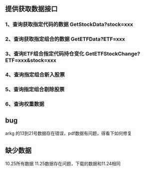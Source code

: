 ## 提供获取数据接口
### 1、查询获取指定代码的数据  GetStockData?stock=xxx
### 2、查询获取指定组合的数据  GetETFData?ETF=xxx
### 3、查询ETF组合指定代码持仓变化  GetETFStockChange?ETF=xxx&stock=xxx
### 4、查询指定组合新入股票
### 5、查询指定组合剔除股票
### 6、查询权重数据
### 

## bug
arkg 的13到21号数据存在错误，pdf数据有问题，得看下如何修复

## 缺少数据
10.25所有数据
11.25数据存在问题，下载的数据和11.24相同
